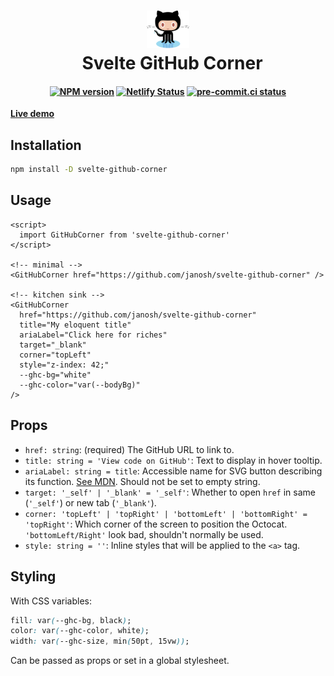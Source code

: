 <h1 align="center">
  <img src="https://raw.githubusercontent.com/janosh/svelte-github-corner/main/static/favicon.svg" alt="Octocat" height=60>
  <br>&ensp;Svelte GitHub Corner
</h1>

<h4 align="center">

[![NPM version](https://img.shields.io/npm/v/svelte-github-corner?color=blue&logo=NPM)](https://npmjs.com/package/svelte-github-corner)
[![Netlify Status](https://api.netlify.com/api/v1/badges/c3213069-e3cc-45ef-a446-b2358b9a35fb/deploy-status)](https://app.netlify.com/sites/svelte-github-corner/deploys)
[![pre-commit.ci status](https://results.pre-commit.ci/badge/github/janosh/svelte-github-corner/main.svg)](https://results.pre-commit.ci/latest/github/janosh/svelte-github-corner/main)

</h4>

<strong class="hide-in-docs">

[Live demo](https://svelte-github-corner.netlify.app)
</strong>

## Installation

```sh
npm install -D svelte-github-corner
```

## Usage

```svelte
<script>
  import GitHubCorner from 'svelte-github-corner'
</script>

<!-- minimal -->
<GitHubCorner href="https://github.com/janosh/svelte-github-corner" />

<!-- kitchen sink -->
<GitHubCorner
  href="https://github.com/janosh/svelte-github-corner"
  title="My eloquent title"
  ariaLabel="Click here for riches"
  target="_blank"
  corner="topLeft"
  style="z-index: 42;"
  --ghc-bg="white"
  --ghc-color="var(--bodyBg)"
/>
```

## Props

- `href: string`: (required) The GitHub URL to link to.
- `title: string = 'View code on GitHub'`: Text to display in hover tooltip.
- `ariaLabel: string = title`: Accessible name for SVG button describing its function. [See MDN](https://developer.mozilla.org/docs/Web/Accessibility/ARIA/Attributes/aria-label). Should not be set to empty string.
- `target: '_self' | '_blank' = '_self'`: Whether to open `href` in same (`'_self'`) or new tab (`'_blank'`).
- `corner: 'topLeft' | 'topRight' | 'bottomLeft' | 'bottomRight' = 'topRight'`: Which corner of the screen to position the Octocat. `'bottomLeft/Right'` look bad, shouldn't normally be used.
- `style: string = ''`: Inline styles that will be applied to the `<a>` tag.

## Styling

With CSS variables:

```css
fill: var(--ghc-bg, black);
color: var(--ghc-color, white);
width: var(--ghc-size, min(50pt, 15vw));
```

Can be passed as props or set in a global stylesheet.
